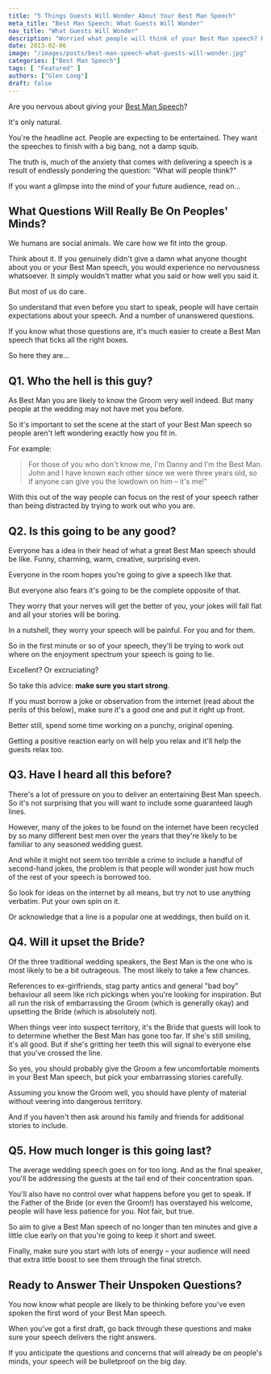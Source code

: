 ```yaml
---
title: "5 Things Guests Will Wonder About Your Best Man Speech"
meta_title: "Best Man Speech: What Guests Will Wonder"
nav_title: "What Guests Will Wonder"
description: "Worried what people will think of your Best Man speech? Here's what guests will be wondering about your speech - before you even start!"
date: 2013-02-06
image: "/images/posts/best-man-speech-what-guests-will-wonder.jpg"
categories: ["Best Man Speech"]
tags: [ "Featured" ]
authors: ["Glen Long"]
draft: false
---
```

Are you nervous about giving your [Best Man Speech](https://www.weddingspeechcoach.com/best-man-speech/ "How to Rock Your Best Man Speech")?

It's only natural.

You're the headline act. People are expecting to be entertained. They want the speeches to finish with a big bang, not a damp squib.

The truth is, much of the anxiety that comes with delivering a speech is a result of endlessly pondering the question: "What will people think?"

If you want a glimpse into the mind of your future audience, read on…

## What Questions Will Really Be On Peoples' Minds?

We humans are social animals. We care how we fit into the group.

Think about it. If you genuinely didn't give a damn what anyone thought about you or your Best Man speech, you would experience no nervousness whatsoever. It simply wouldn't matter what you said or how well you said it.

But most of us do care.

So understand that even before you start to speak, people will have certain expectations about your speech. And a number of unanswered questions.

If you know what those questions are, it's much easier to create a Best Man speech that ticks all the right boxes.

So here they are…

## Q1. Who the hell is this guy?

As Best Man you are likely to know the Groom very well indeed. But many people at the wedding may not have met you before.

So it's important to set the scene at the start of your Best Man speech so people aren't left wondering exactly how you fit in.

For example:

> For those of you who don't know me, I'm Danny and I'm the Best Man. John and I have known each other since we were three years old, so if anyone can give you the lowdown on him – it's me!"

With this out of the way people can focus on the rest of your speech rather than being distracted by trying to work out who you are.

## Q2. Is this going to be any good?

Everyone has a idea in their head of what a great Best Man speech should be like. Funny, charming, warm, creative, surprising even.

Everyone in the room hopes you're going to give a speech like that.

But everyone also fears it's going to be the complete opposite of that.

They worry that your nerves will get the better of you, your jokes will fall flat and all your stories will be boring.

In a nutshell, they worry your speech will be painful. For you and for them.

So in the first minute or so of your speech, they'll be trying to work out where on the enjoyment spectrum your speech is going to lie.

Excellent? Or excruciating?

So take this advice: **make sure you start strong**.

If you must borrow a joke or observation from the internet (read about the perils of this below), make sure it's a good one and put it right up front.

Better still, spend some time working on a punchy, original opening.

Getting a positive reaction early on will help you relax and it'll help the guests relax too.

## Q3. Have I heard all this before?

There's a lot of pressure on you to deliver an entertaining Best Man speech. So it's not surprising that you will want to include some guaranteed laugh lines.

However, many of the jokes to be found on the internet have been recycled by so many different best men over the years that they're likely to be familiar to any seasoned wedding guest.

And while it might not seem too terrible a crime to include a handful of second-hand jokes, the problem is that people will wonder just how much of the rest of your speech is borrowed too.

So look for ideas on the internet by all means, but try not to use anything verbatim. Put your own spin on it.

Or acknowledge that a line is a popular one at weddings, then build on it.

## Q4. Will it upset the Bride?

Of the three traditional wedding speakers, the Best Man is the one who is most likely to be a bit outrageous. The most likely to take a few chances.

References to ex-girlfriends, stag party antics and general "bad boy" behaviour all seem like rich pickings when you're looking for inspiration. But all run the risk of embarrassing the Groom (which is generally okay) and upsetting the Bride (which is absolutely not).

When things veer into suspect territory, it's the Bride that guests will look to to determine whether the Best Man has gone too far. If she's still smiling, it's all good. But if she's gritting her teeth this will signal to everyone else that you've crossed the line.

So yes, you should probably give the Groom a few uncomfortable moments in your Best Man speech, but pick your embarrassing stories carefully.

Assuming you know the Groom well, you should have plenty of material without veering into dangerous territory.

And if you haven't then ask around his family and friends for additional stories to include.

## Q5. How much longer is this going last?

The average wedding speech goes on for too long. And as the final speaker, you'll be addressing the guests at the tail end of their concentration span.

You'll also have no control over what happens before you get to speak. If the Father of the Bride (or even the Groom!) has overstayed his welcome, people will have less patience for you. Not fair, but true.

So aim to give a Best Man speech of no longer than ten minutes and give a little clue early on that you're going to keep it short and sweet.

Finally, make sure you start with lots of energy – your audience will need that extra little boost to see them through the final stretch.

## **Ready to Answer Their Unspoken Questions?**

You now know what people are likely to be thinking before you've even spoken the first word of your Best Man speech.

When you've got a first draft, go back through these questions and make sure your speech delivers the right answers.

If you anticipate the questions and concerns that will already be on people's minds, your speech will be bulletproof on the big day.